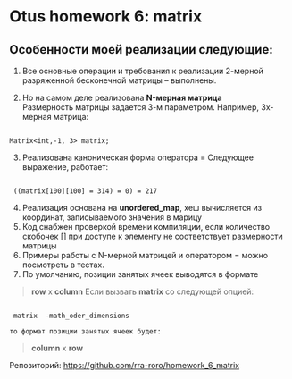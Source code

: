 # Otus homework 6: matrix

## Особенности моей реализации следующие:
1.	Все основные операции и требования к реализации 2-мерной разряженной бесконечной матрицы – выполнены.

2.	Но на самом деле реализована **N-мерная матрица**<br>
    Размерность матрицы задается 3-м параметром. Например, 3x-мерная матрица:
~~~{.cpp}

Matrix<int,-1, 3> matrix;

~~~
3.	Реализована каноническая форма оператора =
    Следующее выражение, работает:
~~~{.cpp}

 ((matrix[100][100] = 314) = 0) = 217

~~~
4.	Реализация основана на **unordered_map**, хеш вычисляется из координат, записываемого значения в марицу
5.	Код снабжен проверкой времени компиляции, если количество скобочек [] при доступе к элементу не соответствует размерности матрицы
6.  Примеры работы с N-мерной матрицей и оператором = можно посмотреть в тестах.
7.  По умолчанию, позиции занятых ячеек выводятся в формате       >  **row** х **column**    Если вызвать **matrix** со следующей опцией:~~~{.sh}

 matrix  -math_oder_dimensions

~~~    то формат позиции занятых ячеек будет:>  **column** х **row**

Репозиторий: https://github.com/rra-roro/homework_6_matrix
